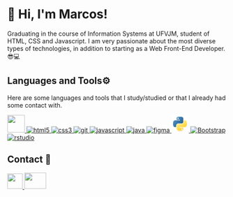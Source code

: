 <h1>👋 Hi, I'm Marcos!</h1>
  
<p align="left"> Graduating in the course of Information Systems at UFVJM, student of HTML, CSS and Javascript. I am very passionate about the most diverse types of technologies, in addition to starting as a Web Front-End Developer. 😎💻 </p>

<h2 align="left">Languages and Tools⚙️</h2>

<p align="left"> Here are some languages and tools that I study/studied or that I already had some contact with. </p>
  
<p align="left">
  <a href="https://www.w3schools.com/cpp/" target="_blank"> 
    <img src="https://cdn.jsdelivr.net/gh/devicons/devicon/icons/cplusplus/cplusplus-plain.svg" width="40" height="40"/> 
  </a>
  
  <a href="https://www.w3.org/html/" target="_blank" rel="noreferrer"> 
    <img src="https://cdn.jsdelivr.net/gh/devicons/devicon/icons/html5/html5-plain-wordmark.svg" alt="html5" width="40" height="40"/> 
  </a>
  
  <a href="https://www.w3schools.com/css/" target="_blank" rel="noreferrer"> 
    <img src="https://cdn.jsdelivr.net/gh/devicons/devicon/icons/css3/css3-plain-wordmark.svg" alt="css3" width="40" height="40"/> 
  </a>
  
  <a href="https://git-scm.com/" target="_blank" rel="noreferrer"> 
    <img src="https://cdn.jsdelivr.net/gh/devicons/devicon/icons/git/git-plain.svg" alt="git" width="40" height="40"/> 
  </a> 
  
  <a href="https://developer.mozilla.org/en-US/docs/Web/JavaScript" target="_blank" rel="noreferrer"> 
    <img src="https://cdn.jsdelivr.net/gh/devicons/devicon/icons/javascript/javascript-plain.svg" alt="javascript" width="40" height="40"/> 
  </a>

  <a href="https://www.java.com/pt-BR/" target="_blank" rel="noreferrer">
    <img src="https://cdn.jsdelivr.net/gh/devicons/devicon/icons/java/java-original-wordmark.svg" alt="java" widht="40" height="40"/>
  </a>
  
  <a href="https://www.photoshop.com/en" target="_blank" rel="noreferrer"> 
    <img src="https://cdn.jsdelivr.net/gh/devicons/devicon/icons/figma/figma-original.svg" alt="figma" width="40" height="40"/> 
  </a>
  
  <a href="https://www.figma.com/" target="_blank" rel="noreferrer"> 
    <img src="https://raw.githubusercontent.com/devicons/devicon/master/icons/python/python-original.svg" alt="python" width="40" height="40"/>
  </a>
  
  <a href="https://getbootstrap.com" target="_blank" rel="noreferrer">
    <img src="https://cdn.jsdelivr.net/gh/devicons/devicon/icons/bootstrap/bootstrap-plain-wordmark.svg" alt="Bootstrap" width="40" height="40">
  </a>

  <a href="https://posit.co/download/rstudio-desktop/" target="_blank" rel="noreferrer">
    <img src="https://cdn.jsdelivr.net/gh/devicons/devicon/icons/rstudio/rstudio-plain.svg" alt="rstudio" width="40" heigth="40"/>
  </a>
</p>
 
<h2>Contact 💬</h2>
<p align="left">
    <a href="mailto:marcos.v.s.cruz10@gmail.com" target="_blank" rel="noreferrer">
        <img src="https://cdn-icons-png.flaticon.com/512/281/281769.png" width="35" height="35"/>
    </a>
    <a href="https://www.linkedin.com/in/marcos-cruz-167215259/" target="_blank" rel="noreferrer">
        <img src="https://cdn.jsdelivr.net/gh/devicons/devicon/icons/linkedin/linkedin-original.svg" width="50" height="37"/>
    </a>
</p>

